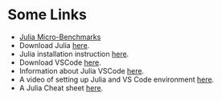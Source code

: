 # Some Links

- [Julia Micro-Benchmarks](https://julialang.org/benchmarks/)
- Download Julia [here](https://julialang.org/downloads/).
- Julia installation instruction [here](https://julialang.org/downloads/platform/).
- Download VSCode [here](https://code.visualstudio.com/download).
- Information about Julia VSCode [here](https://github.com/julia-vscode/julia-vscode).
- A video of setting up Julia and VS Code environment [here](https://www.youtube.com/watch?v=PpEdwVLypXU).
- A Julia Cheat sheet [here](https://juliadocs.github.io/Julia-Cheat-Sheet/).
